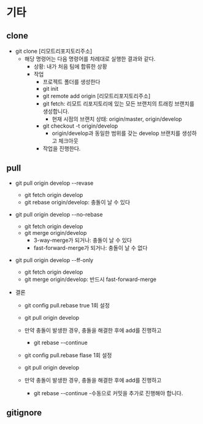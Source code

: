 # 기타

## clone
- git clone [리모트리포지토리주소]
  - 해당 명령어는 다음 명령어를 차례대로 실행한 결과와 같다.
    - 상황: 내가 처음 팀에 합류한 상황
    - 작업
      - 프로젝트 폴더를 생성한다
      - git init
      - git remote add origin [리모트리포지토리주소]
      - git fetch: 리모트 리포지토리에 있는 모든 브랜치의 트래킹 브랜치를 생성합니다.
        - 현재 시점의 브랜치 상태: origin/master, origin/develop
      - git checkout -t origin/develop
        - origin/develop과 동일한 범위를 갖는 develop 브랜치를 생성하고 체크아웃
      - 작업을 진행한다.

## pull
- git pull origin develop --revase
  - git fetch origin develop
  - git rebase origin/develop: 충돌이 날 수 있다

- git pull origin develop --no-rebase
  - git fetch origin develop
  - git merge origin/develop
    - 3-way-merge가 되거나: 충돌이 날 수 있다
    - fast-forward-merge가 되거나: 충돌이 날 수 없다

- git pull origin develop --ff-only
  - git fetch origin develop
  - git merge origin/develop: 반드시 fast-forward-merge

- 결론
  - git config pull.rebase true 1회 설정
  - git pull origin develop
  - 만약 충돌이 발생한 경우, 충돌을 해결한 후에 add를 진행하고
    - git rebase --continue

  - git config pull.rebase flase 1회 설정
  - git pull origin develop
  - 만약 충돌이 발생한 경우, 충돌을 해결한 후에 add를 진행하고
    - git rebase --continue
    -수동으로 커밋을 추가로 진행해야 합니다.

## gitignore
